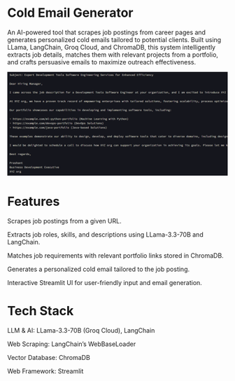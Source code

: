 # Cold Email Generator

An AI-powered tool that scrapes job postings from career pages and generates personalized cold emails tailored to potential clients. Built using LLama, LangChain, Groq Cloud, and ChromaDB, this system intelligently extracts job details, matches them with relevant projects from a portfolio, and crafts persuasive emails to maximize outreach effectiveness.

![Example email](img/image.PNG)

# Features

Scrapes job postings from a given URL.

Extracts job roles, skills, and descriptions using LLama-3.3-70B and LangChain.

Matches job requirements with relevant portfolio links stored in ChromaDB.

Generates a personalized cold email tailored to the job posting.

Interactive Streamlit UI for user-friendly input and email generation.

# Tech Stack

LLM & AI: LLama-3.3-70B (Groq Cloud), LangChain

Web Scraping: LangChain’s WebBaseLoader

Vector Database: ChromaDB

Web Framework: Streamlit
